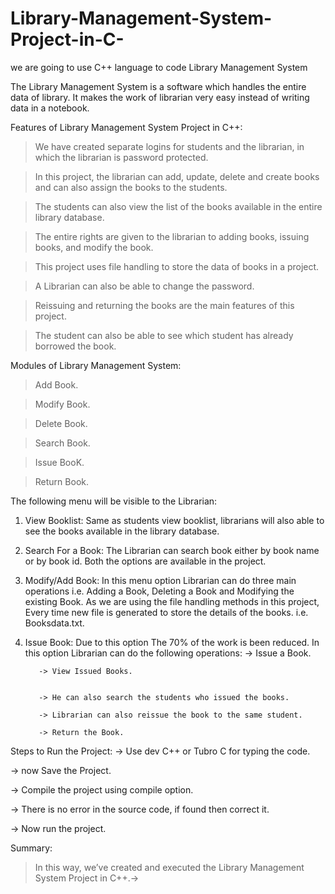 # Library-Management-System-Project-in-C-
we are going to use C++ language to code  Library Management System


The Library Management System is a software which handles the entire data of library. It makes the work of librarian very easy instead of writing data in a notebook.
 
Features of Library Management System Project in C++:
> We have created separate logins for students and the librarian, in which the librarian is password protected.

> In this project, the librarian can add, update, delete and create books and can also assign the books to the students.

> The students can also view the list of the books available in the entire library database.

> The entire rights are given to the librarian to adding books, issuing books, and modify the book.

> This project uses file handling to store the data of books in a project.

> A Librarian can also be able to change the password.

> Reissuing and returning the books are the main features of this project.

> The student can also be able to see which student has already borrowed the book.


Modules of Library Management System:
> Add Book.

> Modify Book.

> Delete Book.

> Search Book.

> Issue BooK.

> Return Book.

The following menu will be visible to the Librarian:

1. View Booklist:
Same as students view booklist, librarians will also able to see the books available in the library database.

2. Search For a Book:
The Librarian can search book either by book name or by book id. Both the options are available in the project.

3. Modify/Add Book:
In this menu option Librarian can do three main operations i.e. Adding a Book, Deleting a Book and Modifying the existing Book.
As we are using the file handling methods in this project, Every time new file is generated to store the details of the books. i.e. Booksdata.txt.

4. Issue Book:
Due to this option The 70% of the work is been reduced. In this option Librarian can do the following operations:
          -> Issue a Book.
          
          -> View Issued Books.
          
          
          -> He can also search the students who issued the books.
          
          -> Librarian can also reissue the book to the same student.
          
          -> Return the Book.
          
          
          
Steps to Run the Project:
-> Use dev C++ or Tubro C for typing the code.

-> now Save the Project.

-> Compile the project using compile option.

-> There is no error in the source code, if found then correct it.

-> Now run the project.


Summary:
> In this way, we’ve created and executed the Library Management System Project in C++.-> 
